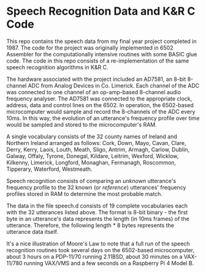 # Speech Recognition Data and K&R C Code

This repo contains the speech data from my final year project completed in 1987. The code for the project was originally implemented in 6502 Assembler for the computationally intensive routines with some BASIC glue code. The code in this repo consists of a re-implementation of the same speech recognition algorithms in K&R C.

The hardware associated with the project included an AD7581, an 8-bit 8-channel ADC from Analog Devices in Co. Limerick. Each channel of the ADC was connected to one channel of an op-amp-based 8-channel audio frequency analyser. The AD7581 was connected to the appropriate clock, address, data and control lines on the 6502. In operation, the 6502-based microcomputer would sample and record the 8-channels of the ADC every 10ms. In this way, the evolution of an utterance's frequency profile over time would be sampled and stored to the microcomputer's RAM.

A single vocabulary consists of the 32 county names of Ireland and Northern Ireland arranged as follows: Cork, Down, Mayo, Cavan, Clare, Derry, Kerry, Laois, Louth, Meath, Sligo, Antrim, Armagh, Carlow, Dublin, Galway, Offaly, Tyrone, Donegal, Kildare, Leitrim, Wexford, Wicklow, Kilkenny, Limerick, Longford, Monaghan, Fermanagh, Roscommon, Tipperary, Waterford, Westmeath.

Speech recognition consists of comparing an *unknown* utterance's frequency profile to the 32 known (or *reference*) utterances' frequency profiles stored in RAM to determine the most probable match.

The data in the file speech.d consists of 19 complete vocabularies each with the 32 utterances listed above. The format is 8-bit binary - the first byte in an utterance's data represents the length (in 10ms frames) of the utterance. Therefore, the following length * 8 bytes represents the utterance data itself.

It's a nice illustration of Moore's Law to note that a full run of the speech recognition routines took several days on the 6502-based microcomputer, about 3 hours on a PDP-11/70 running 2.11BSD, about 30 minutes on a VAX-11/780 running VAX/VMS and a few seconds on a Raspberry Pi 4 Model B.
